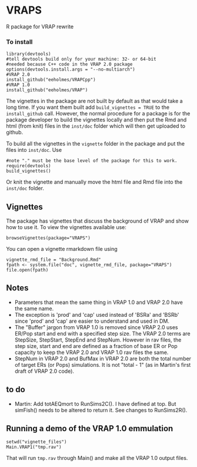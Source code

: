 # VRAPS
R package for VRAP rewrite

### To install

```
library(devtools)
#tell devtools build only for your machine: 32- or 64-bit
#needed because C++ code in the VRAP 2.0 package
options(devtools.install.args = "--no-multiarch")
#VRAP 2.0
install_github("eeholmes/VRAPCpp")
#VRAP 1.0
install_github("eeholmes/VRAP")
```

The vignettes in the package are not built by default as that would take a long time.  If you want them built add `build_vignettes = TRUE` to the `install_github` call.  However, the normal procedure for a package is for the package developer to build the vignettes locally and then put the Rmd and html (from knit) files in the `inst/doc` folder which will then get uploaded to github.

To build all the vignettes in the `vignette` folder in the package and put the files into `inst/doc`.  Use

```
#note "." must be the base level of the package for this to work.
require(devtools)
build_vignettes()
```

Or knit the vignette and manually move the html file and Rmd file into the `inst/doc` folder.

## Vignettes

The package has vignettes that discuss the background of VRAP and show how to use it.  To view the vignettes available use:
```
browseVignettes(package="VRAPS")
```
You can open a vignette rmarkdown file using
```
vignette_rmd_file = "Background.Rmd"
fpath <- system.file("doc", vignette_rmd_file, package="VRAPS")
file.open(fpath)
```

## Notes

* Parameters that mean the same thing in VRAP 1.0 and VRAP 2.0 have the same name.
* The exception is 'prod' and 'cap' used instead of 'BSRa' and 'BSRb' since 'prod' and 'cap' are easier to understand and used in DM.
* The "Buffer" jargon from VRAP 1.0 is removed since VRAP 2.0 uses ER/Pop start and end with a specified step size.  The VRAP 2.0 terms are StepSize, StepStart, StepEnd and StepNum.  However in rav files, the step size, start and end are defined as a fraction of base ER or Pop capacity to keep the VRAP 2.0 and VRAP 1.0 rav files the same.
* StepNum in VRAP 2.0 and BufMax in VRAP 2.0 are both the total number of target ERs (or Pops) simulations.  It is not "total - 1" (as in Martin's first draft of VRAP 2.0 code).  

## to do 

* Martin: Add totAEQmort to RunSims2C().  I have defined at top.  But simFish() needs to be altered to return it.  See changes to RunSims2R().

## Running a demo of the VRAP 1.0 emmulation

```
setwd("vignette_files")
Main.VRAP1("tmp.rav")
```
That will run `tmp.rav` through Main() and make all the VRAP 1.0 output files.
